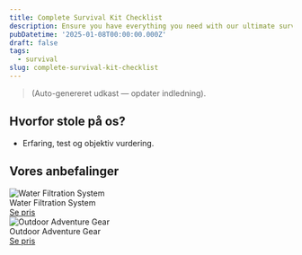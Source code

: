 ```yaml
---
title: Complete Survival Kit Checklist
description: Ensure you have everything you need with our ultimate survival kit checklist.
pubDatetime: '2025-01-08T00:00:00.000Z'
draft: false
tags:
  - survival
slug: complete-survival-kit-checklist
---
```

> (Auto-genereret udkast — opdater indledning).

## Hvorfor stole på os?
- Erfaring, test og objektiv vurdering.

## Vores anbefalinger


<!-- Auto: Affiliate-kort fra Products/SKUs -->

<div class="aff-card"><img src="abstract_36.png (https://v5.airtableusercontent.com/v3/u/44/44/1755295200000/AOMH2k7PE_UUztinPPcbyA/qcDiRf0LsU_Mm8jOyKno-3pJAJsu0jTb3edvw_0tcYjpHnWN2uZx9b4ZpwyklIqgKz6Z5CgNhfZksa96wv5mlgMW7j07GC8wLkEZRv1Ridb-fhw1iIyOMaMhWs4Vp5dUbOcmuBEjjhSpZaefguINL8dA2LwmKAV6mw2ljusM4Ck/PDH2RvajVNXW1sz5VPqR87_MscRF6Ra_wVMEjasT864)" alt="Water Filtration System" class="aff-card__img" /><div class="aff-card__meta"><div class="aff-card__title">Water Filtration System</div><a class="aff-btn" href="https://affiliate.adventureshop68b9.com/gear101?utm_source=klartilalt&utm_medium=affiliate&subid=complete-survival-kit-checklist-2025-01-08" rel="sponsored nofollow noopener" target="_blank">Se pris</a></div></div>

<div class="aff-card"><img src="abstract_40.png (https://v5.airtableusercontent.com/v3/u/44/44/1755295200000/nHz26wFF2_PrnWBmUN5FcQ/RWqMOVBPhoWZjfexXYaavz7iR-6dANvsew1wcWKkn102j4m5rIfGe9Sy7KRO-gGCITXQMEuAkFmDzMWwKt3S5AX8vM6fHlzxwhVAtjZD_ybDkC5J-i62h1wwkiBu8zixSmQ9z7God9hJZ-cOoXHLnSfrLPjM8M4x2I6SWpwhm1M/1QmKq0YE1qFPCoCqEN91KmymNRYQVFYvRVKlUM-ZUO4)" alt="Outdoor Adventure Gear" class="aff-card__img" /><div class="aff-card__meta"><div class="aff-card__title">Outdoor Adventure Gear</div><a class="aff-btn" href="https://affiliate.fitnesspro73c4.com/equipment202?utm_source=klartilalt&utm_medium=affiliate&subid=complete-survival-kit-checklist-2025-01-08" rel="sponsored nofollow noopener" target="_blank">Se pris</a></div></div>

